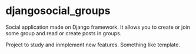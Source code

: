 # djangosocial_groups
Social application made on Django framework. It allows you to create or join some group and read or create posts in groups.

Project to study and inmplement new features. Something like template.
